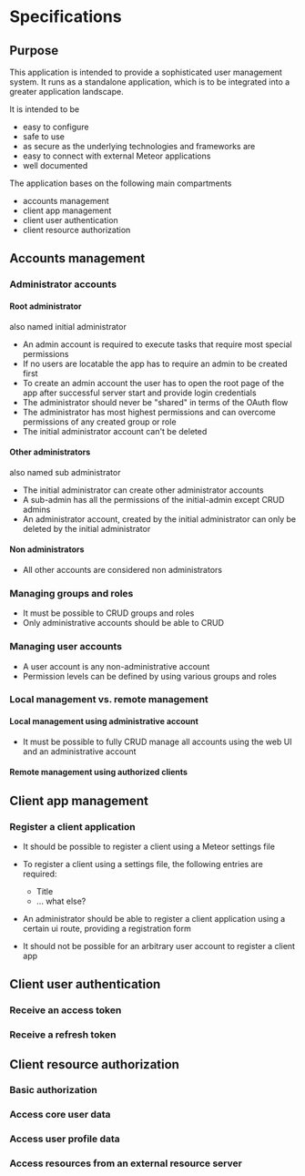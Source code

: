 # Specifications

## Purpose

This application is intended to provide a sophisticated user management system. 
It runs as a standalone application, which is to be integrated into a greater application landscape.

It is intended to be

* easy to configure
* safe to use
* as secure as the underlying technologies and frameworks are
* easy to connect with external Meteor applications
* well documented

The application bases on the following main compartments 

* accounts management
* client app management
* client user authentication
* client resource authorization


## Accounts management

### Administrator accounts

#### Root administrator

also named initial administrator

* An admin account is required to execute tasks that require most special permissions
* If no users are locatable the app has to require an admin to be created first
* To create an admin account the user has to open the root page of the app after successful server start and provide login credentials
* The administrator should never be "shared" in terms of the OAuth flow
* The administrator has most highest permissions and can overcome permissions of any created group or role
* The initial administrator account can't be deleted

#### Other administrators

also named sub administrator

* The initial administrator can create other administrator accounts
* A sub-admin has all the permissions of the initial-admin except CRUD admins
* An administrator account, created by the initial administrator can only be deleted by the initial administrator

#### Non administrators

* All other accounts are considered non administrators

### Managing groups and roles

* It must be possible to CRUD groups and roles
* Only administrative accounts should be able to CRUD



### Managing user accounts

* A user account is any non-administrative account
* Permission levels can be defined by using various groups and roles

### Local management vs. remote management

#### Local management using administrative account

* It must be possible to fully CRUD manage all accounts using the web UI and an administrative account

#### Remote management using authorized clients



## Client app management

### Register a client application

* It should be possible to register a client using a Meteor settings file
* To register a client using a settings file, the following entries are required:
  * Title
  * ... what else?
  
* An administrator should be able to register a client application using a certain ui route, providing a registration form
* It should not be possible for an arbitrary user account to register a client app

## Client user authentication

### Receive an access token

### Receive a refresh token

## Client resource authorization

### Basic authorization

### Access core user data

### Access user profile data

### Access resources from an external resource server